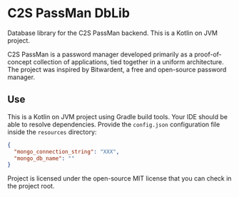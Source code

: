 # C2S PassMan DbLib

Database library for the C2S PassMan backend. This is a Kotlin on JVM project.

C2S PassMan is a password manager developed primarily as a proof-of-concept collection of applications, tied together in
a uniform architecture. The project was inspired by Bitwardent, a free and open-source password manager.

## Use

This is a Kotlin on JVM project using Gradle build tools. Your IDE should be able to resolve dependencies. Provide the
`config.json` configuration file inside the `resources` directory:

```json
{
  "mongo_connection_string": "XXX",
  "mongo_db_name": ""
}
```

Project is licensed under the open-source MIT license that you can check in the project root.
